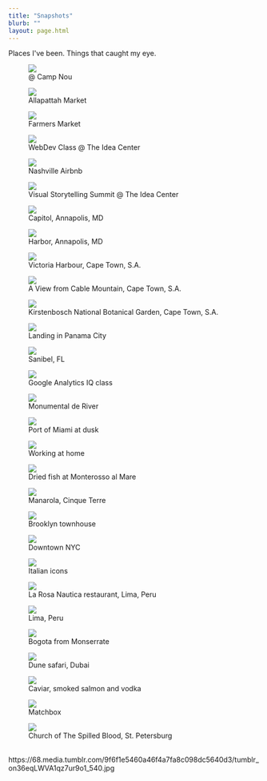```yaml
---
title: "Snapshots"
blurb: ""
layout: page.html
---
```


Places I've been. Things that caught my eye.

<div class="picbox"><figure><img src="https://68.media.tumblr.com/9f6f1e5460a46f4a7fa8c098dc5640d3/tumblr_on36eqLWVA1qz7ur9o1_540.jpg" class="frame"><figcaption>@ Camp Nou</figcaption></figure></div><div class="picbox"><figure><img src="http://68.media.tumblr.com/5ae4e48cb4be677dc5bda32528a9a8b5/tumblr_okx0y9sHVK1qz7ur9o1_1280.jpg" class="frame"><figcaption>Allapattah Market</figcaption></figure></div><div class="picbox"><figure><img src="../img/farmersmkt.JPG" class="frame"><figcaption>Farmers Market</figcaption></figure></div><div class="picbox"><figure><img src="http://68.media.tumblr.com/44135b2999959d30ee7ddb8196d01ab0/tumblr_oie5odPDhZ1qz7ur9o1_540.jpg" class="frame"><figcaption>WebDev Class @ The Idea Center</figcaption></figure></div><div class="picbox"><figure><img src="http://68.media.tumblr.com/d52e9230b212ff22ff2cb3f4b59a200f/tumblr_oie9x9g1061qz7ur9o1_540.jpg" class="frame"><figcaption>Nashville Airbnb</figcaption></figure></div><div class="picbox"><figure><img src="http://66.media.tumblr.com/3a9fce7081e44f1fbafab7adc6051f10/tumblr_ofv7d2aqfP1qz7ur9o3_540.jpg" class="frame"><figcaption>Visual Storytelling Summit @ The Idea Center</figcaption></figure></div><div class="picbox"><figure><img src="http://66.media.tumblr.com/5b1ff46184c72d8eb99ce41e13953bc1/tumblr_ofv7d2aqfP1qz7ur9o2_540.jpg" class="frame"><figcaption>Capitol, Annapolis, MD</figcaption></figure></div><div class="picbox"><figure><img src="http://66.media.tumblr.com/6cee5295e83e548ece49d8408c31e99f/tumblr_ofv7d2aqfP1qz7ur9o1_540.jpg" class="frame"><figcaption>Harbor, Annapolis, MD</figcaption></figure></div><div class="picbox"><figure><img src="https://66.media.tumblr.com/e6ff9ef974df18f3a113f66e47712e78/tumblr_oglmtiCMFC1qz7ur9o3_540.jpg" class="frame"><figcaption>Victoria Harbour, Cape Town, S.A.</figcaption></figure></div><div class="picbox"><figure><img src="https://66.media.tumblr.com/45f36847571c0eb162aec8feddffebf3/tumblr_oglmtiCMFC1qz7ur9o2_540.jpg" class="frame"><figcaption>A View from Cable Mountain, Cape Town, S.A.</figcaption></figure></div><div class="picbox"><figure><img src="https://66.media.tumblr.com/d0271e19ddb02135a8f57f383816b994/tumblr_oglmtiCMFC1qz7ur9o1_540.jpg" class="frame"><figcaption>Kirstenbosch National Botanical Garden, Cape Town, S.A.</figcaption></figure></div><div class="picbox"><figure><img src="http://66.media.tumblr.com/bb52a98d00fc300a5d011cfaa7d1cf14/tumblr_ocy7coAtdY1qz7ur9o1_540.jpg" class="frame"><figcaption>Landing in Panama City</figcaption></figure></div><div class="picbox"><figure><img src="http://66.media.tumblr.com/84c510905100c38d2d5b28b5a5332ea0/tumblr_occ8msLjaF1qz7ur9o1_540.jpg" class="frame"><figcaption>Sanibel, FL</figcaption></figure></div><div class="picbox"><figure><img src="https://66.media.tumblr.com/048db88744dcc7f30127ae3ccae3ce66/tumblr_obzbaq5C0Z1qz7ur9o1_540.jpg" class="frame"><figcaption>Google Analytics IQ class</figcaption></figure></div><div class="picbox"><figure><img src="https://66.media.tumblr.com/8647cda79e25754c8e47d01a8cfd4d97/tumblr_obzannm7fP1qz7ur9o1_540.jpg" class="frame"><figcaption>Monumental de River</figcaption></figure></div><div class="picbox"><figure><img src="http://66.media.tumblr.com/3453ff27919cf46b7955e28f71c254c4/tumblr_obza4vDzSq1qz7ur9o1_540.jpg" class="frame"><figcaption>Port of Miami at dusk</figcaption></figure></div><div class="picbox"><figure><img src="http://66.media.tumblr.com/4a096d78507ad9616c947ff35e449b17/tumblr_obza4vDzSq1qz7ur9o2_540.jpg" class="frame"><figcaption>Working at home</figcaption></figure></div><div class="picbox"><figure><img src="http://66.media.tumblr.com/56efe0813e644376afa7802807d3b24e/tumblr_nx1zvtPaxq1qz7ur9o3_540.jpg" class="frame"><figcaption>Dried fish at Monterosso al Mare</figcaption></figure></div><div class="picbox"><figure><img src="http://66.media.tumblr.com/aba0b27f9be305fdfa0a772d0f7eb397/tumblr_nx1xselzwl1qz7ur9o9_540.jpg" class="frame"><figcaption>Manarola, Cinque Terre</figcaption></figure></div><div class="picbox"><figure><img src="http://66.media.tumblr.com/102fee3542e5ff746f7adf20b37d3dca/tumblr_nsgn7woPjG1qz7ur9o1_540.jpg" class="frame"><figcaption>Brooklyn townhouse</figcaption></figure></div><div class="picbox"><figure><img src="http://66.media.tumblr.com/b3d3fff1a1857c1b03b3f6eec6ceb325/tumblr_nsgmwt1apO1qz7ur9o8_540.jpg" class="frame"><figcaption>Downtown NYC</figcaption></figure></div><div class="picbox"><figure><img src="http://66.media.tumblr.com/09784396750c3cdfab2cb0d5379f2160/tumblr_nogpcm9V3V1qz7ur9o7_540.jpg" class="frame"><figcaption>Italian icons</figcaption></figure></div><div class="picbox"><figure><img src="http://66.media.tumblr.com/9439de5a70d9c47640a63d76f335eb98/tumblr_nplc2hPYSe1qz7ur9o3_540.jpg" class="frame"><figcaption>La Rosa Nautica restaurant, Lima, Peru</figcaption></figure></div><div class="picbox"><figure><img src="http://66.media.tumblr.com/775dcedf9a0785b9374ab8d5c3e4706e/tumblr_nplc2hPYSe1qz7ur9o4_540.jpg" class="frame"><figcaption>Lima, Peru</figcaption></figure></div><div class="picbox"><figure><img src="http://68.media.tumblr.com/9245d7420ec6e64cc74bfa89e38e9b46/tumblr_nmnn7lm1sF1qz7ur9o1_540.jpg" class="frame"><figcaption>Bogota from Monserrate</figcaption></figure></div><div class="picbox"><figure><img src="https://66.media.tumblr.com/e02e25a8b1e9d05a6eb062bede48ed93/tumblr_nmap6sWgT21qz7ur9o1_540.jpg" class="frame"><figcaption>Dune safari, Dubai</figcaption></figure></div><div class="picbox"><figure><img src="http://66.media.tumblr.com/828a74b77b6cbb1fa7ba1b81f01a76a8/tumblr_njsc54cAVW1qz7ur9o1_540.jpg" class="frame"><figcaption>Caviar, smoked salmon and vodka</figcaption></figure></div><div class="picbox"><figure><img src="http://68.media.tumblr.com/bb7fe01f3c9f38009ac143a31714ffd4/tumblr_njsbfyVTKX1qz7ur9o1_540.jpg" class="frame"><figcaption>Matchbox</figcaption></figure></div><div class="picbox"><figure><img src="http://66.media.tumblr.com/6d87d638dd85e5becce7b7b1634479cd/tumblr_njsbemErgw1qz7ur9o1_540.jpg" class="frame"><figcaption>Church of The Spilled Blood, St. Petersburg</figcaption></figure></div>
<br />
https://68.media.tumblr.com/9f6f1e5460a46f4a7fa8c098dc5640d3/tumblr_on36eqLWVA1qz7ur9o1_540.jpg